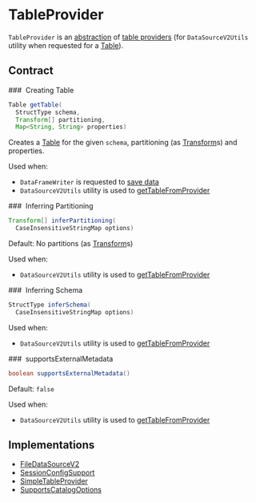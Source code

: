 # TableProvider

`TableProvider` is an [abstraction](#contract) of [table providers](#implementations) (for `DataSourceV2Utils` utility when requested for a [Table](../DataSourceV2Utils.md#getTableFromProvider)).

## Contract

### <span id="getTable"> Creating Table

```java
Table getTable(
  StructType schema,
  Transform[] partitioning,
  Map<String, String> properties)
```

Creates a [Table](Table.md) for the given `schema`, partitioning (as [Transform](Transform.md)s) and properties.

Used when:

* `DataFrameWriter` is requested to [save data](../DataFrameWriter.md#save)
* `DataSourceV2Utils` utility is used to [getTableFromProvider](../DataSourceV2Utils.md#getTableFromProvider)

### <span id="inferPartitioning"> Inferring Partitioning

```java
Transform[] inferPartitioning(
  CaseInsensitiveStringMap options)
```

Default: No partitions (as [Transform](Transform.md)s)

Used when:

* `DataSourceV2Utils` utility is used to [getTableFromProvider](../DataSourceV2Utils.md#getTableFromProvider)

### <span id="inferSchema"> Inferring Schema

```java
StructType inferSchema(
  CaseInsensitiveStringMap options)
```

Used when:

* `DataSourceV2Utils` utility is used to [getTableFromProvider](../DataSourceV2Utils.md#getTableFromProvider)

### <span id="supportsExternalMetadata"> supportsExternalMetadata

```java
boolean supportsExternalMetadata()
```

Default: `false`

Used when:

* `DataSourceV2Utils` utility is used to [getTableFromProvider](../DataSourceV2Utils.md#getTableFromProvider)

## Implementations

* [FileDataSourceV2](../datasources/FileDataSourceV2.md)
* [SessionConfigSupport](SessionConfigSupport.md)
* [SimpleTableProvider](SimpleTableProvider.md)
* [SupportsCatalogOptions](catalog/SupportsCatalogOptions.md)
